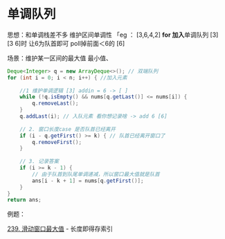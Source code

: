 # 单调队列

思想：和单调栈差不多 维护区间单调性 「eg ： [3,6,4,2] **for 加入**单调队列 [3] [3 6]时 让6为队首即可 poll掉前面＜6的  [6]

场景：维护某一区间的最大值 最小值、

```java
Deque<Integer> q = new ArrayDeque<>(); // 双端队列
for (int i = 0; i < n; i++) { //加入元素
	
    //1 维护单调逻辑 [3] addin = 6 -> [ ] 
	while (!q.isEmpty() && nums[q.getLast()] <= nums[i]) {
		q.removeLast();
	}
	q.addLast(i); // 入队元素 看你想记录啥 -> add 6 [6]
	
    // 2. 窗口长度case 是否队首已经离开
	if (i - q.getFirst() >= k) { // 队首已经离开窗口了
		q.removeFirst();
	}
	
    // 3. 记录答案
	if (i >= k - 1) {
		// 由于队首到队尾单调递减，所以窗口最大值就是队首
		ans[i - k + 1] = nums[q.getFirst()];
	}
}
return ans;
```

例题：

[239. 滑动窗口最大值](https://leetcode.cn/problems/sliding-window-maximum/) - 长度即得存索引